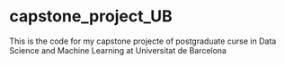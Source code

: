 # capstone_project_UB

This is the code for my capstone projecte of postgraduate curse in Data Science and Machine Learning at Universitat de Barcelona
